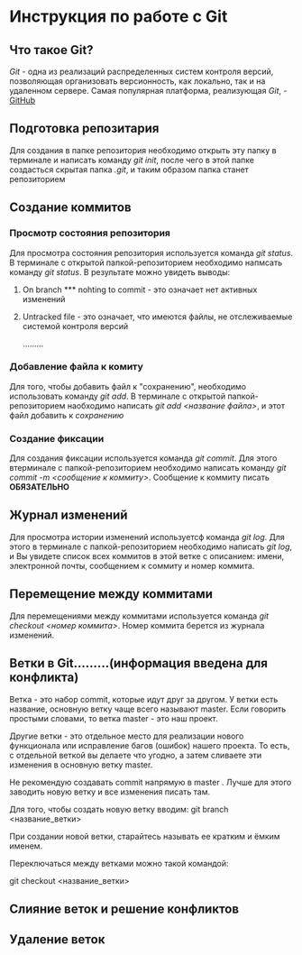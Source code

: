 # Инструкция по работе с Git

## Что такое Git?
*Git* - одна из реализаций распределенных систем контроля версий, позволяющая организовать версионность, как локально, так и на удаленном сервере. Самая популярная платформа, реализующая *Git*, - [GitHub](Http://github.com) 

## Подготовка репозитария
Для создания в папке репозитория необходимо открыть эту папку в терминале и написать команду *git init*, после чего в этой папке создасться скрытая папка *.git*, и таким образом папка станет репозиторием

## Создание коммитов

### Просмотр состояния репозитория
Для просмотра состояния репозитория используется команда *git status*. В терминале с открытой папкой-репозиторием необходимо напмсать команду *git status*. В результате можно увидеть выводы:
1. On branch *** nohting to commit - это означает нет активных изменений
2. Untracked file - это означает, что имеются файлы, не отслеживаемые системой контроля версий

    .........

### Добавление файла к комиту
Для того, чтобы добавить файл к "сохранению", необходимо использовать  команду *git add*. В терминале с открытой папкой-репозиторием наобходимо написать *git add <название файла>*, и этот файл добавить к *сохранению*

### Создание фиксации
Для создания фиксации используется команда *git commit*. Для этого втерминале с папкой-репозиторием необходимо написать команду *git commit -m <сообщение к коммиту>*. Сообщение к коммиту писать **ОБЯЗАТЕЛЬНО**

## Журнал изменений
Для просмотра истории изменений используетсф команда *git log*. Для этого в терминале с папкой-репозиторием необходимо написать *git log*, и Вы увидете список всех коммитов  в этой ветке с описанием: имени, электронной почты, сообщением к соммиту и номер коммита. 

## Перемещение между коммитами
Для перемещениями между коммитами используется команда *git checkout <номер коммита>*. Номер коммита берется из журнала изменений.

## Ветки в Git.........(информация введена для конфликта)
Ветка - это набор commit, которые идут друг за другом. У ветки есть название, основную ветку чаще всего называют master. Если говорить простыми словами, то ветка master - это наш проект.

Другие ветки - это отдельное место для реализации нового функционала или исправление багов (ошибок) нашего проекта. То есть, с отдельной веткой вы делаете что угодно, а затем сливаете эти изменения в основную ветку master.

Не рекомендую создавать commit напрямую в master . Лучше для этого заводить новую ветку и все изменения писать там.

Для того, чтобы создать новую ветку вводим:
git branch <название_ветки>

При создании новой ветки, старайтесь называть ее кратким и ёмким именем. 

Переключаться между ветками можно такой командой:

git checkout <название_ветки>


## Слияние веток и решение конфликтов

## Удаление веток
